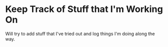# Keep Track of Stuff that I'm Working On

Will try to add stuff that I've tried out and log things I'm doing along the way.

